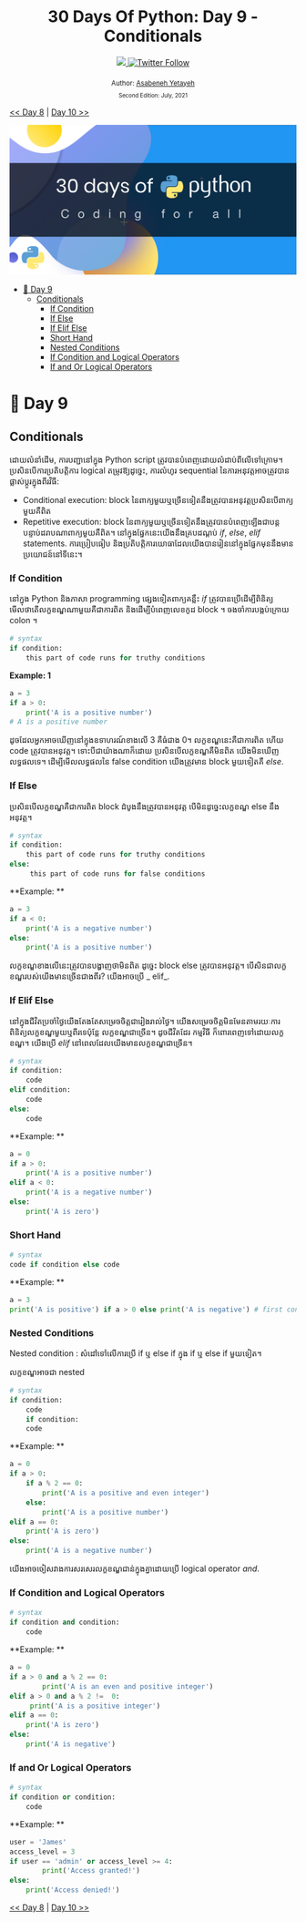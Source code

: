 <div align="center">
  <h1> 30 Days Of Python: Day 9 - Conditionals</h1>
  <a class="header-badge" target="_blank" href="https://www.linkedin.com/in/asabeneh/">
  <img src="https://img.shields.io/badge/style--5eba00.svg?label=LinkedIn&logo=linkedin&style=social">
  </a>
  <a class="header-badge" target="_blank" href="https://twitter.com/Asabeneh">
  <img alt="Twitter Follow" src="https://img.shields.io/twitter/follow/asabeneh?style=social">
  </a>

<sub>Author:
<a href="https://www.linkedin.com/in/asabeneh/" target="_blank">Asabeneh Yetayeh</a><br>
<small> Second Edition: July, 2021</small>
</sub>

</div>

[<< Day 8](../08_Day_Dictionaries/08_dictionaries.md) | [Day 10 >>](../10_Day_Loops/10_loops.md)

![30DaysOfPython](../images/30DaysOfPython_banner3@2x.png)

- [📘 Day 9](#-day-9)
  - [Conditionals](#conditionals)
    - [If Condition](#if-condition)
    - [If Else](#if-else)
    - [If Elif Else](#if-elif-else)
    - [Short Hand](#short-hand)
    - [Nested Conditions](#nested-conditions)
    - [If Condition and Logical Operators](#if-condition-and-logical-operators)
    - [If and Or Logical Operators](#if-and-or-logical-operators)

# 📘 Day 9

## Conditionals

ដោយលំនាំដើម, ការបញ្ជានៅក្នុង Python script ត្រូវបានបំពេញដោយលំដាប់ពីលើទៅក្រោម។ ប្រសិនបើការប្រតិបត្ដិការ logical តម្រូវឱ្យដូច្នេះ, ការលំហូរ sequential នៃការអនុវត្តអាចត្រូវបានផ្លាស់ប្តូរក្នុងពីរវិធី:

- Conditional execution: block នៃពាក្យមួយឬច្រើនទៀតនឹងត្រូវបានអនុវត្តប្រសិនបើពាក្យមួយគឺពិត
- Repetitive execution: block នៃពាក្យមួយឬច្រើនទៀតនឹងត្រូវបានបំពេញឡើងជាបន្តបន្ទាប់ដរាបណាពាក្យមួយគឺពិត។ នៅក្នុងផ្នែកនេះយើងនឹងគ្របដណ្តប់ _if_, _else_, _elif_ statements. ការប្រៀបធៀប និងប្រតិបត្តិការយោធាដែលយើងបានរៀននៅក្នុងផ្នែកមុននឹងមានប្រយោជន៍នៅទីនេះ។

### If Condition

នៅក្នុង Python និងភាសា programming ផ្សេងទៀតពាក្យគន្លឹះ _if_ ត្រូវបានប្រើដើម្បីពិនិត្យមើលថាតើលក្ខខណ្ឌណាមួយគឺជាការពិត និងដើម្បីបំពេញលេខកូដ block ។ ចងចាំការបង្កប់ក្រោយ colon ។

```py
# syntax
if condition:
    this part of code runs for truthy conditions
```

**Example: 1**

```py
a = 3
if a > 0:
    print('A is a positive number')
# A is a positive number
```

ដូចដែលអ្នកអាចឃើញនៅក្នុងឧទាហរណ៍ខាងលើ 3 គឺធំជាង 0។ លក្ខខណ្ឌនេះគឺជាការពិត ហើយ code ត្រូវបានអនុវត្ត។ ទោះបីជាយ៉ាងណាក៏ដោយ ប្រសិនបើលក្ខខណ្ឌគឺមិនពិត យើងមិនឃើញលទ្ធផលទេ។ ដើម្បីមើលលទ្ធផលនៃ false condition យើងត្រូវមាន block មួយទៀតគឺ _else_.

### If Else

ប្រសិនបើលក្ខខណ្ឌគឺជាការពិត block ដំបូងនឹងត្រូវបានអនុវត្ត បើមិនដូច្នេះលក្ខខណ្ឌ else នឹងអនុវត្ត។

```py
# syntax
if condition:
    this part of code runs for truthy conditions
else:
     this part of code runs for false conditions
```

**Example: **

```py
a = 3
if a < 0:
    print('A is a negative number')
else:
    print('A is a positive number')
```

លក្ខខណ្ឌខាងលើនេះត្រូវបានបង្ហាញថាមិនពិត ដូច្នេះ block else ត្រូវបានអនុវត្ត។ បើសិនជាលក្ខខណ្ឌរបស់យើងមានច្រើនជាងពីរ? យើងអាចប្រើ _ elif_.

### If Elif Else

នៅក្នុងជីវិតប្រចាំថ្ងៃយើងតែងតែសម្រេចចិត្តជារៀងរាល់ថ្ងៃ។ យើងសម្រេចចិត្តមិនមែនតាមរយៈការពិនិត្យលក្ខខណ្ឌមួយឬពីរទេប៉ុន្តែ លក្ខខណ្ឌជាច្រើន។ ដូចជីវិតដែរ កម្មវិធី ក៏ពោរពេញទៅដោយលក្ខខណ្ឌ។ យើងប្រើ _elif_ នៅពេលដែលយើងមានលក្ខខណ្ឌជាច្រើន។

```py
# syntax
if condition:
    code
elif condition:
    code
else:
    code

```

**Example: **

```py
a = 0
if a > 0:
    print('A is a positive number')
elif a < 0:
    print('A is a negative number')
else:
    print('A is zero')
```

### Short Hand

```py
# syntax
code if condition else code
```

**Example: **

```py
a = 3
print('A is positive') if a > 0 else print('A is negative') # first condition met, 'A is positive' will be printed
```

### Nested Conditions

Nested condition : សំដៅទៅលើការប្រើ if ឬ else if ក្នុង if ឬ else if មួយទៀត។

លក្ខខណ្ឌអាចជា nested

```py
# syntax
if condition:
    code
    if condition:
    code
```

**Example: **

```py
a = 0
if a > 0:
    if a % 2 == 0:
        print('A is a positive and even integer')
    else:
        print('A is a positive number')
elif a == 0:
    print('A is zero')
else:
    print('A is a negative number')

```

យើងអាចចៀសវាងការសរសេរលក្ខខណ្ឌជាន់ក្នុងគ្នាដោយប្រើ logical operator _and_.

### If Condition and Logical Operators

```py
# syntax
if condition and condition:
    code
```

**Example: **

```py
a = 0
if a > 0 and a % 2 == 0:
        print('A is an even and positive integer')
elif a > 0 and a % 2 !=  0:
     print('A is a positive integer')
elif a == 0:
    print('A is zero')
else:
    print('A is negative')
```

### If and Or Logical Operators

```py
# syntax
if condition or condition:
    code
```

**Example: **

```py
user = 'James'
access_level = 3
if user == 'admin' or access_level >= 4:
        print('Access granted!')
else:
    print('Access denied!')
```

[<< Day 8](../08_Day_Dictionaries/08_dictionaries.md) | [Day 10 >>](../10_Day_Loops/10_loops.md)

